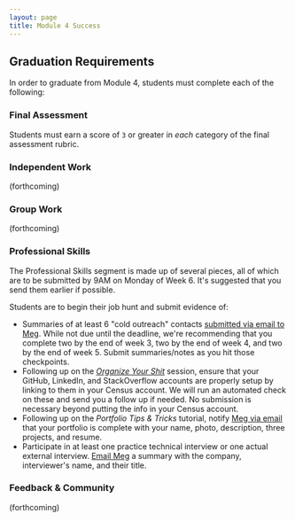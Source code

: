 ```yaml
---
layout: page
title: Module 4 Success
---
```


## Graduation Requirements

In order to graduate from Module 4, students must complete each of the following:

### Final Assessment

Students must earn a score of `3` or greater in *each* category of the final assessment rubric.

### Independent Work

(forthcoming)

### Group Work

(forthcoming)

### Professional Skills

The Professional Skills segment is made up of several pieces, all of which are to be submitted by 9AM on Monday of Week 6. It's suggested that you send them earlier if possible.

Students are to begin their job hunt and submit evidence of:

* Summaries of at least 6 "cold outreach" contacts [submitted via email to Meg](mailto:mstewart@turing.io). While not due until the deadline, we're recommending that you complete two by the end of week 3, two by the end of week 4, and two by the end of week 5. Submit summaries/notes as you hit those checkpoints.
* Following up on the [*Organize Your Shit*](backend.turing.io/professional_development/module_four/organize_your_shit) session, ensure that your GitHub, LinkedIn, and StackOverflow accounts are properly setup by linking to them in your Census account. We will run an automated check on these and send you a follow up if needed. No submission is necessary beyond putting the info in your Census account.
* Following up on the *Portfolio Tips & Tricks* tutorial, notify [Meg via email](mailto:mstewart@turing.io) that your portfolio is complete with your name, photo, description, three projects, and resume.
* Participate in at least one practice technical interview or one actual external interview. [Email Meg](mailto:mstewart@turing.io) a summary with the company, interviewer's name, and their title.

### Feedback & Community

(forthcoming)
